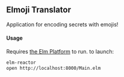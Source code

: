 ## Elmoji Translator

Application for encoding secrets with emojis!

#### Usage

Requires [the Elm Platform](https://guide.elm-lang.org/get_started.html) to run. to launch:

```sh
elm-reactor
open http://localhost:8000/Main.elm
```
